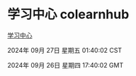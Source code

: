 # 学习中心 colearnhub
[学习中心](http://219.139.198.207:56308/colearnhub/)

2024年 09月 27日 星期五 01:40:02 CST

2024年 09月 26日 星期四 17:40:02 GMT
